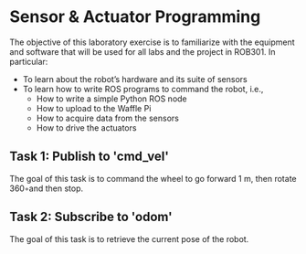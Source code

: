# Sensor & Actuator Programming

The objective of this laboratory exercise is to familiarize with the equipment and software that will be used for all labs and the project in ROB301. In particular:
* To learn about the robot’s hardware and its suite of sensors
* To learn how to write ROS programs to command the robot, i.e., 
  * How to write a simple Python ROS node
  * How to upload to the Waffle Pi
  * How to acquire data from the sensors
  * How to drive the actuators

## Task 1: Publish to 'cmd_vel' 
The goal of this task is to command the wheel to go forward 1 m, then rotate 360◦and then stop. 

## Task 2: Subscribe to 'odom'
The goal of this task is to retrieve the current pose of the robot. 
